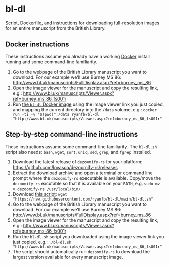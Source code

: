 # bl-dl

Script, Dockerfile, and instructions for downloading full-resolution images for an entire manuscript from the British Library.

## Docker instructions

These instructions assume you already have a working [Docker](https://www.docker.com/) install running and some command-line familiarity.

1. Go to the webpage of the British Library manuscript you want to download. For our example we'll use Burney MS 86: <http://www.bl.uk/manuscripts/FullDisplay.aspx?ref=burney_ms_86>
2. Open the image viewer for the manuscript and copy the resulting link, e.g.: <http://www.bl.uk/manuscripts/Viewer.aspx?ref=burney_ms_86_fs001r>
3. Run [the `bl-dl` Docker image](https://hub.docker.com/repository/docker/ryanfb/bl-dl/general) using the image viewer link you just copied, and mapping the current directory into the `/data` volume, e.g.: `docker run -ti -v "$(pwd)":/data ryanfb/bl-dl "http://www.bl.uk/manuscripts/Viewer.aspx?ref=burney_ms_86_fs001r"`

## Step-by-step command-line instructions

These instructions assume some command-line familiarity. The `bl-dl.sh` script also needs: `bash`, `wget`, `sort`, `uniq`, `sed`, `grep`, and `fgrep` installed.

1. Download the latest release of `dezoomify-rs` for your platform: <https://github.com/lovasoa/dezoomify-rs/releases>
2. Extract the download archive and open a terminal or command line prompt where the `dezoomify-rs` executable is available. Copy/move the `dezoomify-rs` excutable so that it is available on your `PATH`, e.g. `sudo mv -v dezoomify-rs /usr/local/bin/`.
3. Download [this script](https://github.com/ryanfb/bl-dl/blob/main/bl-dl.sh): `wget "https://raw.githubusercontent.com/ryanfb/bl-dl/main/bl-dl.sh"`
4. Go to the webpage of the British Library manuscript you want to download. For our example we'll use Burney MS 86: <http://www.bl.uk/manuscripts/FullDisplay.aspx?ref=burney_ms_86>
5. Open the image viewer for the manuscript and copy the resulting link, e.g.: <http://www.bl.uk/manuscripts/Viewer.aspx?ref=burney_ms_86_fs001r>
6. Run the `bl-dl.sh` script you downloaded using the image viewer link you just copied, e.g.: `./bl-dl.sh "http://www.bl.uk/manuscripts/Viewer.aspx?ref=burney_ms_86_fs001r"`
7. The script should automatically run `dezoomify-rs` to download the largest version available for every manuscript image.
